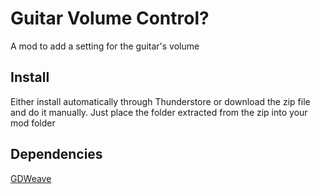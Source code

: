 # Guitar Volume Control?

A mod to add a setting for the guitar's volume

## Install

Either install automatically through Thunderstore or download the zip file and do it manually.
Just place the folder extracted from the zip into your mod folder

## Dependencies

[GDWeave](https://thunderstore.io/c/webfishing/p/NotNet/GDWeave/)
